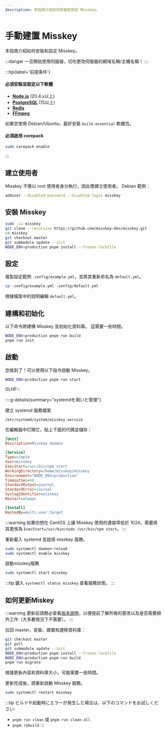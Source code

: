 ```yaml
---
description: 本指南介紹如何安裝和設定 Misskey。
---
```


# 手動建置 Misskey

本指南介紹如何安裝和設定 Misskey。

:::danger
一旦開始使用伺服器，切勿更改伺服器的網域名稱/主機名稱！
:::

:::tip{label='前提条件'}

#### 必須安裝並設定以下軟體

- **[Node.js](https://nodejs.org/en/)** (20.4.x以上)
- **[PostgreSQL](https://www.postgresql.org/)** (15以上)
- **[Redis](https://redis.io/)**
- **[FFmpeg](https://www.ffmpeg.org/)**

如果您使用 Debian/Ubuntu，最好安裝 `build-essential` 軟體包。

#### 必須啟用 corepack

```sh
sudo corepack enable
```

:::

## 建立使用者

Misskey 不應以 root 使用者身分執行，因此應建立使用者。
Debian 範例：

```sh
adduser --disabled-password --disabled-login misskey
```

## 安裝 Misskey

```sh
sudo -iu misskey
git clone --recursive https://github.com/misskey-dev/misskey.git
cd misskey
git checkout master
git submodule update --init
NODE_ENV=production pnpm install --frozen-lockfile
```

## 設定

複製設定範例 `.config/example.yml`，並將其重新命名為 `default.yml`。

```sh
cp .config/example.yml .config/default.yml
```

根據檔案中的說明編輯 `default.yml`。

## 建構和初始化

以下命令將建構 Misskey 並初始化資料庫。
這需要一些時間。

```sh
NODE_ENV=production pnpm run build
pnpm run init
```

## 啟動

您做到了！可以使用以下指令啟動 Misskey。

```sh
NODE_ENV=production pnpm run start
```

GLHF✨

::::g-details{summary="systemdを用いた管理"}

建立 systemd 服務檔案

`/etc/systemd/system/misskey.service`

在編輯器中打開它，貼上下面的代碼並儲存：

```ini
[Unit]
Description=Misskey daemon

[Service]
Type=simple
User=misskey
ExecStart=/usr/bin/npm start
WorkingDirectory=/home/misskey/misskey
Environment="NODE_ENV=production"
TimeoutSec=60
StandardOutput=journal
StandardError=journal
SyslogIdentifier=misskey
Restart=always

[Install]
WantedBy=multi-user.target
```

:::warning
如果你想在 CentOS 上讓  Misskey 使用的連接埠低於 1024，需要將其更改為 `ExecStart=/usr/bin/sudo /usr/bin/npm start`。
:::

重新載入 systemd 並啟用 misskey 服務。

```sh
sudo systemctl daemon-reload
sudo systemctl enable misskey
```

啟動misskey服務

```sh
sudo systemctl start misskey
```

:::tip
鍵入 `systemctl status misskey` 查看服務狀態。
:::

## 如何更新Miskey

:::warning
更新前請務必查看[版本說明](https://github.com/misskey-dev/misskey/blob/master/CHANGELOG.md)，以便提前了解所做的更改以及是否需要額外工作（大多數情況下不需要）。
:::

拉回 master，安裝、建置和遷移資料庫：

```sh
git checkout master
git pull
git submodule update --init
NODE_ENV=production pnpm install --frozen-lockfile
NODE_ENV=production pnpm run build
pnpm run migrate
```

根據更新內容和資料庫大小，可能需要一些時間。

更新完成後，請重新啟動 Misskey 服務。

```sh
sudo systemctl restart misskey
```

:::tip
ビルドや起動時にエラーが発生した場合は、以下のコマンドをお試しください:

- `pnpm run clean` 或 `pnpm run clean-all`
- `pnpm rebuild`
  :::
